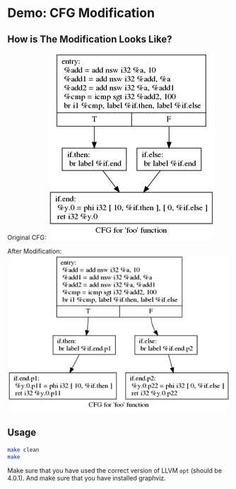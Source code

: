# Demo: CFG Modification


## How is The Modification Looks Like?

Original CFG:
![](./cfg01_before_modify.png)

After Modification:
![](./cfg01_modified.png)

## Usage

```bash
make clean
make
```

Make sure that you have used the correct version of LLVM `opt` (should be 4.0.1). And make sure that you have installed graphviz.